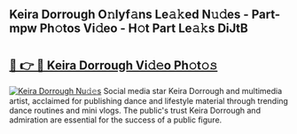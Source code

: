 ## Keira Dorrough O𝚗lyf𝚊ns Le𝚊𝚔ed N𝚞𝚍es - Part-mpw Ph𝚘tos Vi𝚍eo - H𝚘t Part Le𝚊𝚔s DiJtB

# <h2><a href="http://hf0jwq.feru.top/?c=Keira+Dorrough">🔗 👉 🔴 Keira Dorrough Vi𝚍𝚎o Ph𝚘t𝚘𝚜</a></h2>

[![Keira Dorrough Nu𝚍𝚎s](https://i.imgur.com/0TWrTi3.gif)](http://hf0jwq.feru.top/?c=Keira+Dorrough)
Social media star Keira Dorrough and multimedia artist, acclaimed for publishing dance and lifestyle material through trending dance routines and mini vlogs. The public's trust Keira Dorrough and admiration are essential for the success of a public figure. 
